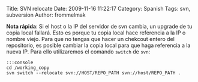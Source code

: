 Title: SVN relocate
Date: 2009-11-16 11:22:17
Category: Spanish
Tags: svn, subversion
Author: frommelmak

**Nota rápida**: Si el host o la IP del servidor de svn cambia, un upgrade de tu copia local fallará. Esto es porque tu copia local hace referencia a la IP o nombre viejo. Para que no tengas que hacer un chekcout entero del repositorio, es posible cambiar la copia local para que haga referencia a la nueva IP. Para ello utilizaremos el comando `switch` de `svn`:

    :::console
    cd /working_copy
    svn switch --relocate svn://HOST/REPO_PATH svn://host/REPO_PATH .
